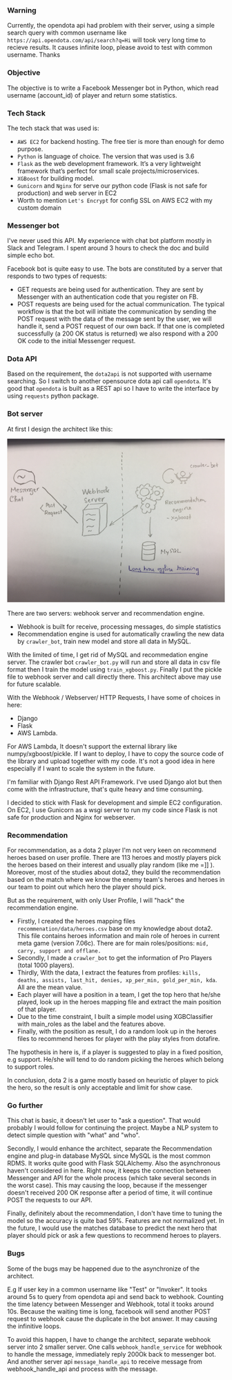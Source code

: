 ### Warning
Currently, the opendota api had problem with their server, using a simple search query with common username like ```https://api.opendota.com/api/search?q=Hi``` will took very long time to recieve results. It causes infinite loop, please avoid to test with common username. Thanks 

### Objective
The objective is to write a Facebook Messenger bot in Python, which read username (account_id) of player and return some statistics.

### Tech Stack
The tech stack that was used is:
- ```AWS EC2``` for backend hosting. The free tier is more than enough for demo purpose.
- ```Python``` is language of choice. The version that was used is 3.6
- ```Flask``` as the web development framework. It’s a very lightweight framework that’s perfect for small scale projects/microservices.
- ```XGBoost``` for building model.
- ```Gunicorn``` and ```Nginx``` for serve our python code (Flask is not safe for production) and web server in EC2
- Worth to mention ```Let's Encrypt``` for config SSL on AWS EC2 with my custom domain

### Messenger bot
I've never used this API. My experience with chat bot platform mostly in Slack and Telegram. I spent around 3 hours to check the doc and build simple echo bot.

Facebook bot is quite easy to use. The bots are constituted by a server that responds to two types of requests:

- GET requests are being used for authentication. They are sent by Messenger with an authentication code that you register on FB.
- POST requests are being used for the actual communication. The typical workflow is that the bot will initiate the communication by sending the POST request with the data of the message sent by the user, we will handle it, send a POST request of our own back. If that one is completed successfully (a 200 OK status is returned) we also respond with a 200 OK code to the initial Messenger request.

### Dota API
Based on the requirement, the ```dota2api``` is not supported with username searching. So I switch to another opensource dota api call ```opendota```. It's good that ```opendota``` is built as a REST api so I have to write the interface by using ```requests``` python package.

### Bot server
At first I design the architect like this:

![alt text](https://github.com/canhtran/dota2/blob/master/bot/img/server-architect.jpg?raw=true)

There are two servers: webhook server and recommendation engine.
- Webhook is built for receive, processing messages, do simple statistics
- Recommendation engine is used for automatically crawling the new data by ```crawler_bot```, train new model and store all data in MySQL.

With the limited of time, I get rid of MySQL and recommedation engine server. The crawler bot ```crawler_bot.py``` will run and store all data in csv file format then I train the model using ```train_xgboost.py```. Finally I put the pickle file to webhook server and call directly there. This architect above may use for future scalable.

With the Webhook / Webserver/ HTTP Requests, I have some of choices in here:
- Django
- Flask
- AWS Lambda.

For AWS Lambda, It doesn't support the external library like numpy/xgboost/pickle. If I want to deploy, I have to copy the source code of the library and upload together with my code. It's not a good idea in here especially if I want to scale the system in the future.

I'm familiar with Django Rest API Framework. I've used Django alot but then come with the infrastructure, that's quite heavy and time consuming.

I decided to stick with Flask for development and simple EC2 configuration. On EC2, I use Gunicorn as a wsgi server to run my code since Flask is not safe for production and Nginx for webserver.

### Recommendation
For recommendation, as a dota 2 player I'm not very keen on recommend heroes based on user profile. There are 113 heroes and mostly players pick the heroes based on their interest and usually play random (like me =]] ). Moreover, most of the studies about dota2, they build the recommendation based on the match where we know the enemy team's heroes and heroes in our team to point out which hero the player should pick.

But as the requirement, with only User Profile, I will "hack" the recommendation engine.
- Firstly, I created the heroes mapping files ```recommenation/data/heroes.csv``` base on my knowledge about dota2. This file contains heroes information and main role of heroes in current meta game (version 7.06c). There are for main roles/positions: ```mid, carry, support and offlane.```
- Secondly, I made a ```crawler_bot``` to get the information of Pro Players (total 1000 players).
- Thirdly, With the data, I extract the features from profiles: ```kills, deaths, assists, last_hit, denies, xp_per_min, gold_per_min, kda```. All are the mean value.
- Each player will have a position in a team, I get the top hero that he/she played, look up in the heroes mapping file and extract the main position of that player.
- Due to the time constraint, I built a simple model using XGBClassifier with main_roles as the label and the features above.
- Finally, with the position as result, I do a random look up in the heroes files to recommend heroes for player with the play styles from dotafire.

The hypothesis in here is, if a player is suggested to play in a fixed position, e.g support. He/she will tend to do random picking the heroes which belong to support roles.

In conclusion, dota 2 is a game mostly based on heuristic of player to pick the hero, so the result is only acceptable and limit for show case.

### Go further
This chat is basic, it doesn't let user to "ask a question". That would probably I would follow for continuing the project. Maybe a NLP system to detect simple question with "what" and "who".

Secondly, I would enhance the architect, separate the Recommendation engine and  plug-in database MySQL since MySQL is the most common RDMS. It works quite good with Flask SQLAlchemy. Also the asynchronous haven't considered in here. Right now, it keeps the connection between Messenger and API for the whole process (which take several seconds in the worst case). This may causing the loop, because if the messenger doesn't received 200 OK response after a period of time, it will continue POST the requests to our API.

Finally, definitely about the recommendation, I don't have time to tuning the model so the accuracy is quite bad 59%. Features are not normalized yet. In the future, I would use the matches database to predict the next hero that player should pick or ask a few questions to recommend heroes to players.

### Bugs
Some of the bugs may be happened due to the asynchronize of the architect.

E.g If user key in a common username like "Test" or "Invoker". It tooks around 5s to query from opendota api and send back to webhook. Counting the time latency between Messenger and Webhook, total it tooks around 10s. Because the waiting time is long, facebook will send another POST request to webhook cause the duplicate in the bot answer. It may causing the infinitive loops. 

To avoid this happen, I have to change the architect, separate webhook server into 2 smaller server. One calls ```webhook_handle_service``` for webhook to handle the message, immediately reply 200Ok back to messenger bot. And another server api ```message_handle_api``` to receive message from webhook_handle_api and process with the message.
